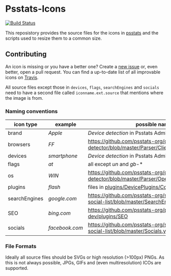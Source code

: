 # Psstats-Icons

[![Build Status](https://api.travis-ci.com/psstats-org/psstats-icons.svg?branch=master)](https://travis-ci.com/psstats-org/psstats-icons)

This reposistory provides the source files for the icons in [psstats](https://github.com/psstats-org/psstats) and the scripts used to resize them to a common size.

## Contributing

An icon is missing or you have a better one? Create a [new issue](https://github.com/psstats-org/psstats-icons/issues/new) or, even better, open a pull request.
You can find a up-to-date list of all improvable icons on [Travis](https://travis-ci.com/psstats-org/psstats-icons).

All source files except those in `devices`, `flags`, `searchEngines` and `socials` need to have a second file called `iconname.ext.source` that mentions where the image is from.

### Naming conventions

| icon type | example | possible names |
| --------- | ------- | ----------- |
|brand|*Apple*| *Device detection* in Psstats Administration page|
|browsers|*FF*|https://github.com/psstats-org/device-detector/blob/master/Parser/Client/Browser.php#L37 |
|devices|*smartphone*| *Device detection* in Psstats Administration page|
|flags|*at*| all except *un* and *gb-** |
|os|*WIN*|https://github.com/psstats-org/device-detector/blob/master/Parser/OperatingSystem.php#L38 |
|plugins|*flash*|files in [plugins/DevicePlugins/Columns/](https://github.com/psstats-org/psstats/tree/4.x-dev/plugins/DevicePlugins/Columns) |
|searchEngines|*google.com*|https://github.com/psstats-org/searchengine-and-social-list/blob/master/SearchEngines.yml |
|SEO|*bing.com*|https://github.com/psstats-org/psstats/tree/4.x-dev/plugins/SEO |
|socials|*facebook.com*|https://github.com/psstats-org/searchengine-and-social-list/blob/master/Socials.yml |

### File Formats

Ideally all source files should be SVGs or high resolution (>100px) PNGs. As this is not always possible, JPGs, GIFs and (even multiresolution) ICOs are supported.
